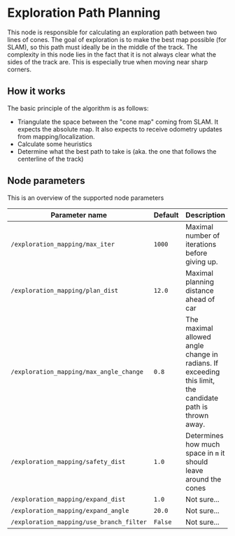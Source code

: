 # Exploration Path Planning

This node is responsible for calculating an exploration path between two lines of cones. The goal of exploration is to make the best map possible (for SLAM), so this path must ideally be in the middle of the track. The complexity in this node lies in the fact that it is not always clear what the sides of the track are. This is especially true when moving near sharp corners.

## How it works

The basic principle of the algorithm is as follows:
- Triangulate the space between the "cone map" coming from SLAM. It expects the absolute map. It also expects to receive odometry updates from mapping/localization.
- Calculate some heuristics
- Determine what the best path to take is (aka. the one that follows the centerline of the track)

## Node parameters
This is an overview of the supported node parameters

| Parameter name | Default | Description |
|---|---|---|
| `/exploration_mapping/max_iter` | `1000` | Maximal number of iterations before giving up. |
| `/exploration_mapping/plan_dist` | `12.0` | Maximal planning distance ahead of car |
| `/exploration_mapping/max_angle_change` | `0.8` | The maximal allowed angle change in radians. If exceeding this limit, the candidate path is thrown away. |
| `/exploration_mapping/safety_dist` | `1.0` | Determines how much space in `m` it should leave around the cones |
| `/exploration_mapping/expand_dist` | `1.0` | Not sure... |
| `/exploration_mapping/expand_angle` | `20.0` | Not sure... |
| `/exploration_mapping/use_branch_filter` | `False` | Not sure... |
